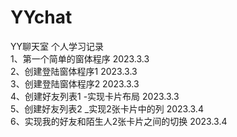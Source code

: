 # YYchat
YY聊天室  个人学习记录  
1、第一个简单的窗体程序 2023.3.3  
2、创建登陆窗体程序1 2023.3.3  
3、创建登陆窗体程序2 2023.3.3  
4、创建好友列表1 -实现卡片布局 2023.3.3  
5、创建好友列表2 _实现2张卡片中的列 2023.3.4  
6、实现我的好友和陌生人2张卡片之间的切换 2023.3.4